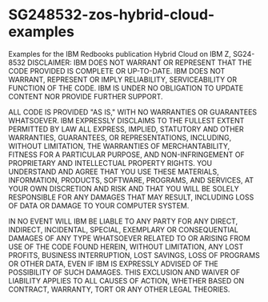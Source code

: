 # SG248532-zos-hybrid-cloud-examples
Examples for the IBM Redbooks publication Hybrid Cloud on IBM Z, SG24-8532
DISCLAIMER: 
IBM DOES NOT WARRANT OR REPRESENT THAT THE CODE PROVIDED IS COMPLETE OR UP-TO-DATE.  IBM DOES NOT WARRANT,  REPRESENT OR IMPLY RELIABILITY, SERVICEABILITY OR FUNCTION OF THE CODE.  IBM IS UNDER NO OBLIGATION TO UPDATE  CONTENT NOR PROVIDE FURTHER SUPPORT.  

ALL CODE IS PROVIDED "AS IS," WITH NO WARRANTIES OR GUARANTEES WHATSOEVER.  IBM EXPRESSLY DISCLAIMS TO THE  FULLEST EXTENT PERMITTED BY LAW ALL EXPRESS, IMPLIED,  STATUTORY AND OTHER WARRANTIES, GUARANTEES, OR  REPRESENTATIONS, INCLUDING, WITHOUT LIMITATION, THE WARRANTIES OF MERCHANTABILITY, FITNESS FOR A PARTICULAR  PURPOSE, AND NON-INFRINGEMENT OF PROPRIETARY AND INTELLECTUAL PROPERTY RIGHTS.  YOU UNDERSTAND AND AGREE THAT  YOU USE THESE MATERIALS, INFORMATION, PRODUCTS, SOFTWARE, PROGRAMS, AND SERVICES, AT YOUR OWN DISCRETION AND  RISK AND THAT YOU WILL BE SOLELY RESPONSIBLE FOR ANY DAMAGES THAT MAY RESULT, INCLUDING LOSS OF DATA OR DAMAGE TO YOUR COMPUTER SYSTEM.

IN NO EVENT WILL IBM BE LIABLE TO ANY PARTY FOR ANY DIRECT, INDIRECT, INCIDENTAL, SPECIAL, EXEMPLARY OR  CONSEQUENTIAL DAMAGES OF ANY TYPE WHATSOEVER RELATED TO OR ARISING FROM USE OF THE CODE FOUND HEREIN, WITHOUT  LIMITATION, ANY LOST PROFITS, BUSINESS INTERRUPTION, LOST SAVINGS, LOSS OF PROGRAMS OR OTHER DATA, EVEN IF IBM IS EXPRESSLY ADVISED OF THE POSSIBILITY OF SUCH DAMAGES. THIS EXCLUSION AND WAIVER OF LIABILITY APPLIES TO ALL CAUSES OF ACTION, WHETHER BASED ON CONTRACT, WARRANTY, TORT OR ANY OTHER LEGAL THEORIES.

